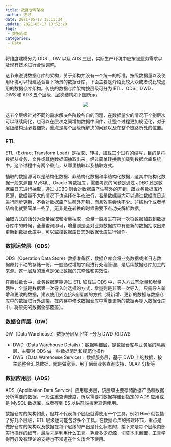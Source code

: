```yaml
---
title: 数据仓库架构
author: 汪寻
date: 2021-05-17 13:11:34
update: 2021-05-17 13:52:20
tags:
 - 数据仓库
categories:
 - Data
---
```


将维度建模分为 ODS 、DW 以及 ADS 三层，实际生产环境中应按照业务需求以及现有技术进行合理调整。

<!-- more -->

这节来说说数据仓库的架构，关于架构并没有一个统一的标准，按照数据量以及使用环境可以搭建适合当下场景的数据仓库，下面主要是介绍比较大众或者说比较通用的数据仓库架构。传统的数据仓库架构按层级可分为 ETL、ODS、DWD 、DWS 和 ADS 五个层级，层次结构如下图所示。

<div align=center><img src="数据仓库架构.png"></div>

这五个层级针对不同的需求解决各阶段各自的问题，在数据量少的情况下个别层次可以继续简化，也可以在层次之间增加数据中间件，让整个过程更加规范化，对于层级结构没必要细究，重点是每个层级所解决的问题以及在整个链路所处的位置。

### ETL

ETL（Extract Transform Load）是抽取、转换、加载三个过程的缩写，目的是将数据从业务、文件或其他数据源抽取出来，经过简单转换后加载到数据仓库系统中。这个过程中有两个重点，从哪里抽取以及抽取方式。

抽取的数据源可以是结构化数据、非结构化数据和半结构化数据，这其中结构化数据一般来源自 MySQL、Oracle 等数据库，需要考虑的问题是通过 JDBC 还是数据库日志进行抽取，通过 JDBC 则会对数据库产生额外的开销，跟业务数据库抢资源，数据量不大的情况下也选择在半夜进行，若是数据量大可以通过数据库日志进行同步更新，不会对数据库产生额外开销，而且效率会快不少。非结构化或者半结构化就要简单一些了，无非是在转换的时候需要下点功夫解析数据。

抽取方式的话分为全量抽取和增量抽取，全量一般发生在第一次将数据加载到数据仓库中的时候，全量查询即可，增量则是会对业务数据库中有更新的数据抽取出来更新到数据仓库中，可以监控数据库日志对数据仓库进行操作。

### 数据运营层（ODS）

ODS（Operation Data Store）数据准备区，数据仓库会将业务数据或者日志数据原封不动的存储一份，一般通过增加字段进行处理管理，是后续数据仓库加工的来源。这一层及的重点是保证数据的完整性和实效性。

在离线数仓中，业务数据定期通过 ETL 加载进 ODS 中，导入方式有全量和增量两种，全量是数据第一次导入时选择的方式，增量则是非第一次导入，只需导入新增和更改的数据，建议使用外连接&全覆盖的方式（将新增、更新的数据与数据仓库中的数据进行外连接，在内存中修改数据仓库中需要更新的数据再导入数据仓库中，将原先的数据全部覆盖）。

### 数据仓库层（DW）

DW（Data Warehouse）数据分层从下往上分为 DWD 和 DWS

- DWD（Data Warehouse Details）：数据明细层，是数据仓库与业务层的隔离层，主要对 ODS 做一些数据清洗和规范化操作
- DWS（Data Warehouse Service）：数据服务层，基于 DWD 上的数据，按主题整合汇总数据，就是做宽表，用于后续业务查询支持，OLAP 分析等

### 数据应用层（ADS）

ADS（Application Data Service）应用服务层，该层级主要存储数据产品和数据分析需要的数据，一般注重查询速度，所以需要将数据存储到指定的 ADS 应用或是 MySQL 数据库，或者存到 ES 以供前端搜索查询使用。

数据仓库的架构如此，但并不代表每个层级就得使用一个工具，例如 Hive 就包揽了好几个层级，ETL 层级也可能包含多个工具。在数据仓库的搭建环节，重点是做好仓库的架构以及数据在每个层级的产出是什么状态的，接下来是每个层级内部实行操作的细节，最后才是利用什么工具，耗费多少资源，切莫本末倒置，工具学得再好没有理论的支持也不知道在什么场合下使用。
